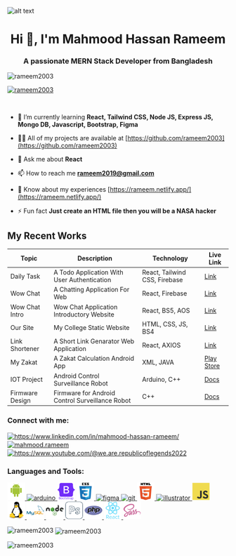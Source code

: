 ![alt text](https://media.licdn.com/dms/image/v2/D5616AQEf2MaqPMRGaw/profile-displaybackgroundimage-shrink_350_1400/profile-displaybackgroundimage-shrink_350_1400/0/1721142192983?e=1732752000&v=beta&t=ADQlJN1HhriiB7LONA-QRwjzx6Pw8FPFDsmTshjSzoo)

<h1 align="center">Hi 👋, I'm Mahmood Hassan Rameem</h1>
<h3 align="center">A passionate MERN Stack Developer from Bangladesh</h3>

<p align="left"> <img src="https://komarev.com/ghpvc/?username=rameem2003&label=Profile%20views&color=0e75b6&style=flat" alt="rameem2003" /> </p>

<p align="left"> <a href="https://github.com/ryo-ma/github-profile-trophy"><img src="https://github-profile-trophy.vercel.app/?username=rameem2003" alt="rameem2003" /></a> </p>

<p align="left"> <a href="https://twitter.com/" target="blank"><img src="https://img.shields.io/twitter/follow/?logo=twitter&style=for-the-badge" alt="" /></a> </p>

- 🌱 I’m currently learning **React, Tailwind CSS, Node JS, Express JS, Mongo DB, Javascript, Bootstrap, Figma**

- 👨‍💻 All of my projects are available at [https://github.com/rameem2003](https://github.com/rameem2003)

- 💬 Ask me about **React**

- 📫 How to reach me **rameem2019@gmail.com**

- 📄 Know about my experiences [https://rameem.netlify.app/](https://rameem.netlify.app/)

- ⚡ Fun fact **Just create an HTML file then you will be a NASA hacker**

## My Recent Works

| Topic           | Description                                     | Technology         | Live Link                                                                 |
| --------------- | ----------------------------------------------- | ------------------ | ------------------------------------------------------------------------- |
| Daily Task      | A Todo Application With User Authentication     | React, Tailwind CSS, Firebase    | [Link](https://savedailytask.netlify.app/)                  |
| Wow Chat        | A Chatting Application For Web                  | React, Firebase    | [Link](https://wowchat.netlify.app/)                                      |
| Wow Chat Intro  | Wow Chat Application Introductory Website       | React, BS5, AOS    | [Link](https://getstarted-wowchat.netlify.app/)                           |
| Our Site        | My College Static Website                       | HTML, CSS, JS, BS4 | [Link](https://rameem2003.github.io/oursite/)                             |
| Link Shortener  | A Short Link Genarator Web Application          | React, AXIOS       | [Link](https://react-link-shortener.netlify.app/)                         |
| My Zakat        | A Zakat Calculation Android App                 | XML, JAVA          | [Play Store](https://play.google.com/store/apps/details?id=com.rol.zakat) |
| IOT Project     | Android Control Surveillance Robot              | Arduino, C++       | [Docs](https://github.com/rameem2003/Republic-of-Legends)                 |
| Firmware Design | Firmware for Android Control Surveillance Robot | C++                | [Docs](https://github.com/rameem2003/Republic-of-Legends)                 |

<h3 align="left">Connect with me:</h3>
<p align="left">
<a href="https://linkedin.com/in/https://www.linkedin.com/in/mahmood-hassan-rameem/" target="blank"><img align="center" src="https://raw.githubusercontent.com/rahuldkjain/github-profile-readme-generator/master/src/images/icons/Social/linked-in-alt.svg" alt="https://www.linkedin.com/in/mahmood-hassan-rameem/" height="30" width="40" /></a>
<a href="https://fb.com/mahmood.rameem" target="blank"><img align="center" src="https://raw.githubusercontent.com/rahuldkjain/github-profile-readme-generator/master/src/images/icons/Social/facebook.svg" alt="mahmood.rameem" height="30" width="40" /></a>
<a href="https://www.youtube.com/c/https://www.youtube.com/@we.are.republicoflegends2022" target="blank"><img align="center" src="https://raw.githubusercontent.com/rahuldkjain/github-profile-readme-generator/master/src/images/icons/Social/youtube.svg" alt="https://www.youtube.com/@we.are.republicoflegends2022" height="30" width="40" /></a>
</p>

<h3 align="left">Languages and Tools:</h3>
<p align="left"> <a href="https://developer.android.com" target="_blank" rel="noreferrer"> <img src="https://raw.githubusercontent.com/devicons/devicon/master/icons/android/android-original-wordmark.svg" alt="android" width="40" height="40"/> </a> <a href="https://www.arduino.cc/" target="_blank" rel="noreferrer"> <img src="https://cdn.worldvectorlogo.com/logos/arduino-1.svg" alt="arduino" width="40" height="40"/> </a> <a href="https://getbootstrap.com" target="_blank" rel="noreferrer"> <img src="https://raw.githubusercontent.com/devicons/devicon/master/icons/bootstrap/bootstrap-plain-wordmark.svg" alt="bootstrap" width="40" height="40"/> </a> <a href="https://www.w3schools.com/css/" target="_blank" rel="noreferrer"> <img src="https://raw.githubusercontent.com/devicons/devicon/master/icons/css3/css3-original-wordmark.svg" alt="css3" width="40" height="40"/> </a> <a href="https://www.figma.com/" target="_blank" rel="noreferrer"> <img src="https://www.vectorlogo.zone/logos/figma/figma-icon.svg" alt="figma" width="40" height="40"/> </a> <a href="https://git-scm.com/" target="_blank" rel="noreferrer"> <img src="https://www.vectorlogo.zone/logos/git-scm/git-scm-icon.svg" alt="git" width="40" height="40"/> </a> <a href="https://www.w3.org/html/" target="_blank" rel="noreferrer"> <img src="https://raw.githubusercontent.com/devicons/devicon/master/icons/html5/html5-original-wordmark.svg" alt="html5" width="40" height="40"/> </a> <a href="https://www.adobe.com/in/products/illustrator.html" target="_blank" rel="noreferrer"> <img src="https://www.vectorlogo.zone/logos/adobe_illustrator/adobe_illustrator-icon.svg" alt="illustrator" width="40" height="40"/> </a> <a href="https://developer.mozilla.org/en-US/docs/Web/JavaScript" target="_blank" rel="noreferrer"> <img src="https://raw.githubusercontent.com/devicons/devicon/master/icons/javascript/javascript-original.svg" alt="javascript" width="40" height="40"/> </a> <a href="https://www.linux.org/" target="_blank" rel="noreferrer"> <img src="https://raw.githubusercontent.com/devicons/devicon/master/icons/linux/linux-original.svg" alt="linux" width="40" height="40"/> </a> <a href="https://www.mysql.com/" target="_blank" rel="noreferrer"> <img src="https://raw.githubusercontent.com/devicons/devicon/master/icons/mysql/mysql-original-wordmark.svg" alt="mysql" width="40" height="40"/> </a> <a href="https://nodejs.org" target="_blank" rel="noreferrer"> <img src="https://raw.githubusercontent.com/devicons/devicon/master/icons/nodejs/nodejs-original-wordmark.svg" alt="nodejs" width="40" height="40"/> </a> <a href="https://www.photoshop.com/en" target="_blank" rel="noreferrer"> <img src="https://raw.githubusercontent.com/devicons/devicon/master/icons/photoshop/photoshop-line.svg" alt="photoshop" width="40" height="40"/> </a> <a href="https://www.php.net" target="_blank" rel="noreferrer"> <img src="https://raw.githubusercontent.com/devicons/devicon/master/icons/php/php-original.svg" alt="php" width="40" height="40"/> </a> <a href="https://reactjs.org/" target="_blank" rel="noreferrer"> <img src="https://raw.githubusercontent.com/devicons/devicon/master/icons/react/react-original-wordmark.svg" alt="react" width="40" height="40"/> </a> <a href="https://sass-lang.com" target="_blank" rel="noreferrer"> <img src="https://raw.githubusercontent.com/devicons/devicon/master/icons/sass/sass-original.svg" alt="sass" width="40" height="40"/> </a> </p>

<p><img align="left" src="https://github-readme-stats.vercel.app/api/top-langs?username=rameem2003&show_icons=true&locale=en&layout=compact" alt="rameem2003" /></p>

<p>&nbsp;<img align="center" src="https://github-readme-stats.vercel.app/api?username=rameem2003&show_icons=true&locale=en" alt="rameem2003" /></p>

<p><img align="center" src="https://github-readme-streak-stats.herokuapp.com/?user=rameem2003&" alt="rameem2003" /></p>
